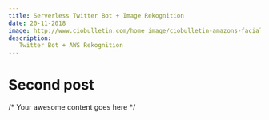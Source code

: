 ```yaml
---
title: Serverless Twitter Bot + Image Rekognition
date: 20-11-2018
image: http://www.ciobulletin.com/home_image/ciobulletin-amazons-facial-recognition-hits-the-streets-of-orlando.jpg
description:
   Twitter Bot + AWS Rekognition
---
```


# Second post

/* Your awesome content goes here */
